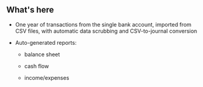 ## What's here

- One year of transactions from the single bank account, imported from CSV files, with automatic data scrubbing and CSV-to-journal conversion

- Auto-generated reports:

    - balance sheet

    - cash flow

    - income/expenses
